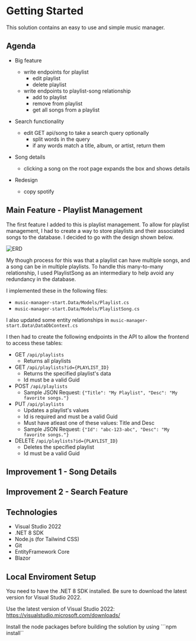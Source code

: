 # Getting Started #

This solution contains an easy to use and simple music manager.

## Agenda
- Big feature
    - write endpoints for playlist
        - edit playlist
        - delete playlist
    - write endpoints to playlist-song relationship
        - add to playlist
        - remove from playlist
        - get all songs from a playlist

- Search functionality
    - edit GET api/song to take a search query optionally
        - split words in the query
        - if any words match a title, album, or artist, return them

- Song details
    - clicking a song on the root page expands the box and shows details

- Redesign
    - copy spotify

## Main Feature - Playlist Management
The first feature I added to this is playlist management. To allow for
playlist management, I had to create a way to store playlists and their
associated songs to the database. I decided to go with the design shown
below.

![ERD](https://i.imgur.com/wrWHQ0X.png)

My though process for this was that a playlist can have multiple songs,
and a song can be in multiple playlists. To handle this many-to-many
relationship, I used PlaylistSong as an intermediary to help avoid
any redundancy in the database.

I implemented these in the following files:
- `music-manager-start.Data/Models/Playlist.cs`
- `music-manager-start.Data/Models/PlaylistSong.cs`

I also updated some entity relationships in `music-manager-start.Data\DataDbContext.cs`

I then had to create the following endpoints in the API to allow the frontend
to access these tables:
- GET `/api/playlists`
    - Returns all playlists
- GET `/api/playlists?id={PLAYLIST_ID}` 
    - Returns the specified playlist's data
    - Id must be a valid Guid
- POST `/api/playlists`
    - Sample JSON Request: `{"Title": "My Playlist", "Desc": "My favorite songs."}`
- PUT `/api/playlists` 
    - Updates a playlist's values
    - Id is required and must be a valid Guid
    - Must have atleast one of these values: Title and Desc
    - Sample JSON Request: `{"Id": "abc-123-abc", "Desc": "My favorite songs."}`
- DELETE `/api/playlists?id={PLAYLIST_ID}`
    - Deletes the specified playlist
    - Id must be a valid Guid


## Improvement 1 - Song Details


## Improvement 2 - Search Feature


## Technologies
- Visual Studio 2022 
- .NET 8 SDK
- Node.js (for Tailwind CSS)
- Git
- EntityFramework Core 
- Blazor


## Local Enviroment Setup
You need to have the .NET 8 SDK installed. Be sure to download the latest version for Visual Studio 2022.

Use the latest version of Visual Studio 2022: https://visualstudio.microsoft.com/downloads/

Install the node packages before building the solution by using ```npm install``


